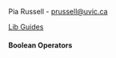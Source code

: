 Pia Russell - prussell@uvic.ca

[Lib Guides](http://libguides.uvic.ca/anthropologyofeducation)

#### Boolean Operators
